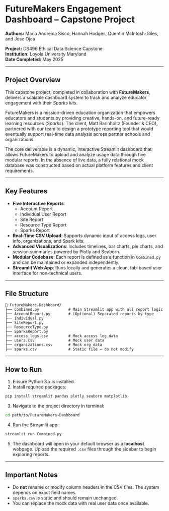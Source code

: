 # FutureMakers Engagement Dashboard – Capstone Project

**Authors:** Maria Andreina Sisco, Hannah Hodges, Quentin McIntosh-Giles, and Jose Ojea

**Project:** DS496 Ethical Data Science Capstone  
**Institution:** Loyola University Maryland  
**Date Completed:** May 2025

---

## Project Overview

This capstone project, completed in collaboration with **FutureMakers**, delivers a scalable dashboard system to track and analyze educator engagement with their *Sparks kits*.

FutureMakers is a mission-driven education organization that empowers educators and students by providing creative, hands-on, and future-ready learning resources (*Sparks*). The client, Matt Barinholtz (Founder & CEO), partnered with our team to design a prototype reporting tool that would eventually support real-time data analysis across partner schools and organizations.

The core deliverable is a dynamic, interactive Streamlit dashboard that allows FutureMakers to upload and analyze usage data through five modular reports. In the absence of live data, a fully relational mock database was constructed based on actual platform features and client requirements.

---

## Key Features

- **Five Interactive Reports**:
    - Account Report
    - Individual User Report
    - Site Report
    - Resource Type Report
    - Sparks Report
- **Real-Time CSV Upload**: Supports dynamic input of access logs, user info, organizations, and Spark kits.
- **Advanced Visualizations**: Includes timelines, bar charts, pie charts, and session summaries powered by Plotly and Seaborn.
- **Modular Codebase**: Each report is defined as a function in `Combined.py` and can be maintained or expanded independently.
- **Streamlit Web App**: Runs locally and generates a clean, tab-based user interface for non-technical users.

---

## File Structure

```
📁 FutureMakers-Dashboard/
├── Combined.py             # Main Streamlit app with all report logic
├── AccountReport.py        # (Optional) Separated reports by type
├── Individual.py
├── SiteReport.py
├── ResourceType.py
├── SparksReport.py
├── access_logs.csv         # Mock access log data
├── users.csv               # Mock user data
├── organizations.csv       # Mock org data
├── sparks.csv              # Static file – do not modify
```

---

## How to Run

1. Ensure Python 3.x is installed.
2. Install required packages:

```bash
pip install streamlit pandas plotly seaborn matplotlib
```

3. Navigate to the project directory in terminal:

```bash
cd path/to/FutureMakers-Dashboard
```

4. Run the Streamlit app:

```bash
streamlit run Combined.py
```

5. The dashboard will open in your default browser as a **localhost** webpage. Upload the required `.csv` files through the sidebar to begin exploring reports.

---

## Important Notes

- Do **not** rename or modify column headers in the CSV files. The system depends on exact field names.
- `sparks.csv` is static and should remain unchanged.
- You can replace the mock data with real user data once available.

